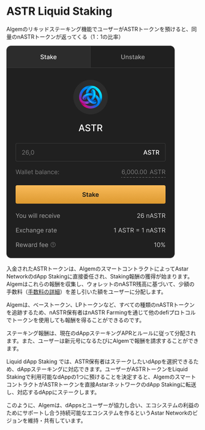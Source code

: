 # ASTR Liquid Staking

Algemのリキッドステーキング機能でユーザーがASTRトークンを預けると、同量のnASTRトークンが返ってくる（1：1の比率）

![](<../../.gitbook/assets/Liquid Staking.png>)

入金されたASTRトークンは、AlgemのスマートコントラクトによってAstar NetworkのdApp Stakingに直接委任され、Staking報酬の獲得が始まります。Algemはこれらの報酬を収集し、ウォレットのnASTR残高に基づいて、少額の手数料（[手数料の詳細](../purotokoru.md)）を差し引いた額をユーザーに分配します。

Algemは、ベーストークン、LPトークンなど、すべての種類のnASTRトークンを追跡するため、nASTR保有者はnASTR Farmingを通じて他のdefiプロトコルでトークンを使用しても報酬を得ることができるのです。

ステーキング報酬は、現在のdAppステーキングAPRとルールに従って分配されます。また、ユーザーは新元号になるたびにAlgemで報酬を請求することができます。

Liquid dApp Staking では、ASTR保有者はステークしたいdAppを選択できるため、dAppステーキングに対応できます。ユーザーがASTRトークンをLiquid Stakingで利用可能なdAppの1つに預けることを決定すると、AlgemのスマートコントラクトがASTRトークンを直接AstarネットワークのdApp Stakingに転送し、対応するdAppにステークします。

このように、Algemは、dAppsとユーザーが協力し合い、エコシステムの利益のためにサポートし合う持続可能なエコシステムを作るというAstar Networkのビジョンを維持・共有しています。
